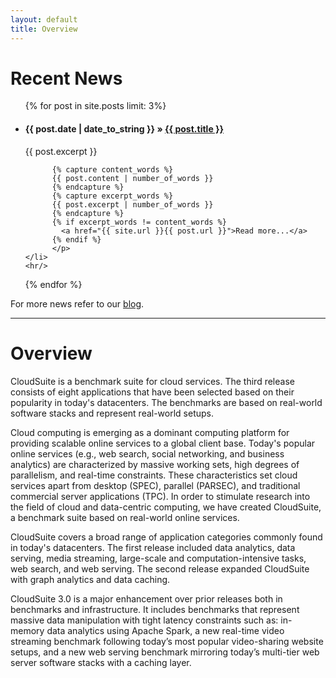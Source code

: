 ```yaml
---
layout: default
title: Overview
---
```


# Recent News

<div class="posts">

<ul>
  {% for post in site.posts limit: 3%}
    <li>
          <h4 class="post-title">
            <span class="recent-news-date">{{ post.date | date_to_string }} &raquo;</span>
            <a href="{{ site.url }}{{ post.url }}">{{ post.title }}</a>
          </h4>
          <p>{{ post.excerpt }}
          
          {% capture content_words %}
          {{ post.content | number_of_words }}
          {% endcapture %}
          {% capture excerpt_words %}
          {{ post.excerpt | number_of_words }}
          {% endcapture %}
          {% if excerpt_words != content_words %}
            <a href="{{ site.url }}{{ post.url }}">Read more...</a>
          {% endif %}
          </p>
    </li>
    <hr/>
  {% endfor %}
</ul>

For more news refer to our <a href="{{ site.url }}{{ site.blog_path }}" >blog</a>.

</div>

------------

# Overview

CloudSuite is a benchmark suite for cloud services. The third release consists of eight applications that have been selected based on their popularity in today's datacenters. The benchmarks are based on real-world software stacks and represent real-world setups.

Cloud computing is emerging as a dominant computing platform for providing scalable online services to a global client base. Today's popular online services (e.g., web search, social networking, and business analytics) are characterized by massive working sets, high degrees of parallelism, and real-time constraints. These characteristics set cloud services apart from desktop (SPEC), parallel (PARSEC), and traditional commercial server applications (TPC). In order to stimulate research into the field of cloud and data-centric computing, we have created CloudSuite, a benchmark suite based on real-world online services.

CloudSuite covers a broad range of application categories commonly found in today's datacenters. The first release included data analytics, data serving, media streaming, large-scale and computation-intensive tasks, web search, and web serving. The second release expanded CloudSuite with graph analytics and data caching.

CloudSuite 3.0 is a major enhancement over prior releases both in benchmarks and infrastructure. It includes benchmarks that represent massive data manipulation with tight latency constraints such as: in-memory data analytics using Apache Spark, a new real-time video streaming benchmark following today’s most popular video-sharing website setups, and a new web serving benchmark mirroring today’s multi-tier web server software stacks with a caching layer.